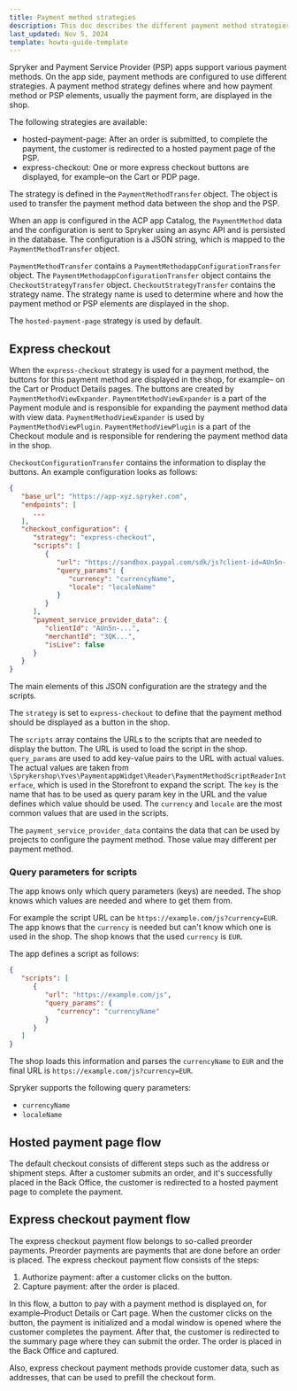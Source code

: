 ```yaml
---
title: Payment method strategies
description: This doc describes the different payment method strategies available in Spryker Commerce OS.
last_updated: Nov 5, 2024
template: howto-guide-template
---
```


Spryker and Payment Service Provider (PSP) apps support various payment methods. On the app side, payment methods are configured to use different strategies. A payment method strategy defines where and how payment method or PSP elements, usually the payment form, are displayed in the shop.

The following strategies are available:

- hosted-payment-page: After an order is submitted, to complete the payment, the customer is redirected to a hosted payment page of the PSP.
- express-checkout: One or more express checkout buttons are displayed, for example–on the Cart or PDP page.

<!-- **embedded**: The payment form is embedded in the shops summary page. -->

The strategy is defined in the `PaymentMethodTransfer` object. The object is used to transfer the payment method data between the shop and the PSP.

When an app is configured in the ACP app Catalog, the `PaymentMethod` data and the configuration is sent to Spryker using an async API and is persisted in the database. The configuration is a JSON string, which is mapped to the `PaymentMethodTransfer` object.

`PaymentMethodTransfer` contains a `PaymentMethodappConfigurationTransfer` object. The `PaymentMethodappConfigurationTransfer` object contains the `CheckoutStrategyTransfer` object. `CheckoutStrategyTransfer` contains the strategy name. The strategy name is used to determine where and how the payment method or PSP elements are displayed in the shop.

The `hosted-payment-page` strategy is used by default.

## Express checkout

When the `express-checkout` strategy is used for a payment method, the buttons for this payment method are displayed in the shop, for example– on the Cart or Product Details pages. The buttons are created by `PaymentMethodViewExpander`. `PaymentMethodViewExpander` is a part of the Payment module and is responsible for expanding the payment method data with view data. `PaymentMethodViewExpander` is used by `PaymentMethodViewPlugin`. `PaymentMethodViewPlugin` is a part of the Checkout module and is responsible for rendering the payment method data in the shop.

`CheckoutConfigurationTransfer` contains the information to display the buttons. An example configuration looks as follows:

```json
{
   "base_url": "https://app-xyz.spryker.com",
   "endpoints": [
      ...
   ],
   "checkout_configuration": {
      "strategy": "express-checkout",
      "scripts": [
         {
            "url": "https://sandbox.paypal.com/sdk/js?client-id=AUn5n-...&merchant-id=3QK...&intent=authorize&commit=true&vault=false&disable-funding=card,sepa,bancontact&enable-funding=paylater",
            "query_params": {
               "currency": "currencyName",
               "locale": "localeName"
            }
         }
      ],
      "payment_service_provider_data": {
         "clientId": "AUn5n-...",
         "merchantId": "3QK...",
         "isLive": false
      }
   }
}
```

The main elements of this JSON configuration are the strategy and the scripts.

The `strategy` is set to `express-checkout` to define that the payment method should be displayed as a button in the shop.

The `scripts` array contains the URLs to the scripts that are needed to display the button. The URL is used to load the script in the shop. `query_params` are used to add key-value pairs to the URL with actual values. The actual values are taken from `\Sprykershop\Yves\PaymentappWidget\Reader\PaymentMethodScriptReaderInterface`, which is used in the Storefront to expand the script. The `key` is the name that has to be used as query param key in the URL and the value defines which value should be used. The `currency` and `locale` are the most common values that are used in the scripts.

The `payment_service_provider_data` contains the data that can be used by projects to configure the payment method. Those value may different per payment method.

### Query parameters for scripts

The app knows only which query parameters (keys) are needed. The shop knows which values are needed and where to get them from.  

For example the script URL can be `https://example.com/js?currency=EUR`. The app knows that the `currency` is needed but can't know which one is used in the shop. The shop knows that the used `currency` is `EUR`.

The app defines a script as follows:

```json
{
   "scripts": [
      {
         "url": "https://example.com/js",
         "query_params": {
            "currency": "currencyName"
         }
      }
   ]
}
```

The shop loads this information and parses the `currencyName` to `EUR` and the final URL is `https://example.com/js?currency=EUR`.

Spryker supports the following query parameters:
- `currencyName`
- `localeName`


## Hosted payment page flow

The default checkout consists of different steps such as the address or shipment steps. After a customer submits an order, and it's successfully placed in the Back Office, the customer is redirected to a hosted payment page to complete the payment.


## Express checkout payment flow

The express checkout payment flow belongs to so-called preorder payments. Preorder payments are payments that are done before an order is placed. The express checkout payment flow consists of the steps:
1. Authorize payment: after a customer clicks on the button.
2. Capture payment: after the order is placed.


In this flow, a button to pay with a payment method is displayed on, for example–Product Details or Cart page. When the customer clicks on the button, the payment is initialized and a modal window is opened where the customer completes the payment. After that, the customer is redirected to the summary page where they can submit the order. The order is placed in the Back Office and captured.

Also, express checkout payment methods provide customer data, such as addresses, that can be used to prefill the checkout form.
